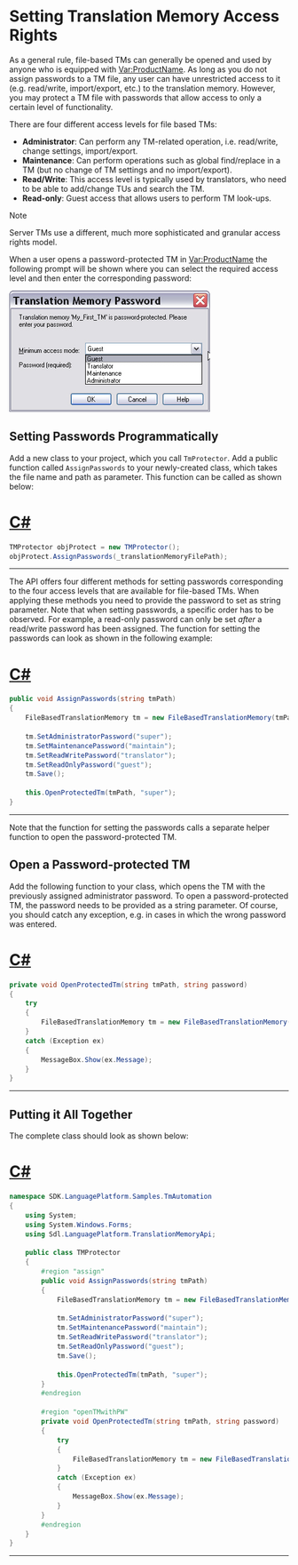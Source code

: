 Setting Translation Memory Access Rights
==

As a general rule, file-based TMs can generally be opened and used by anyone who is equipped with <Var:ProductName>. As long as you do not assign passwords to a TM file, any user can have unrestricted access to it (e.g. read/write, import/export, etc.) to the translation memory. However, you may protect a TM file with passwords that allow access to only a certain level of functionality.

There are four different access levels for file based TMs:

* **Administrator**: Can perform any TM-related operation, i.e. read/write, change settings, import/export.
* **Maintenance**: Can perform operations such as global find/replace in a TM (but no change of TM settings and no import/export).
* **Read/Write**: This access level is typically used by translators, who need to be able to add/change TUs and search the TM.
* **Read-only**: Guest access that allows users to perform TM look-ups.

>[!NOTE]
>
>Server TMs use a different, much more sophisticated and granular access rights model.


When a user opens a password-protected TM in <Var:ProductName> the following prompt will be shown where you can select the required access level and then enter the corresponding password:

![PwPompt](images/PwPompt.jpg)

Setting Passwords Programmatically
--

Add a new class to your project, which you call ```TmProtector```. Add a public function called ```AssignPasswords``` to your newly-created class, which takes the file name and path as parameter. This function can be called as shown below:

# [C#](#tab/tabid-1)
```cs
TMProtector objProtect = new TMProtector();
objProtect.AssignPasswords(_translationMemoryFilePath);
```
***


The API offers four different methods for setting passwords corresponding to the four access levels that are available for file-based TMs. When applying these methods you need to provide the password to set as string parameter. Note that when setting passwords, a specific order has to be observed. For example, a read-only password can only be set *after* a read/write password has been assigned. The function for setting the passwords can look as shown in the following example:

# [C#](#tab/tabid-2)
```cs
public void AssignPasswords(string tmPath)
{
    FileBasedTranslationMemory tm = new FileBasedTranslationMemory(tmPath);

    tm.SetAdministratorPassword("super");
    tm.SetMaintenancePassword("maintain");
    tm.SetReadWritePassword("translator");
    tm.SetReadOnlyPassword("guest");
    tm.Save();

    this.OpenProtectedTm(tmPath, "super");
}
```
***

Note that the function for setting the passwords calls a separate helper function to open the password-protected TM.

Open a Password-protected TM
--

Add the following function to your class, which opens the TM with the previously assigned administrator password. To open a password-protected TM, the password needs to be provided as a string parameter. Of course, you should catch any exception, e.g. in cases in which the wrong password was entered.

# [C#](#tab/tabid-3)
```cs
private void OpenProtectedTm(string tmPath, string password)
{
    try
    {
        FileBasedTranslationMemory tm = new FileBasedTranslationMemory(tmPath, password);
    }
    catch (Exception ex)
    {
        MessageBox.Show(ex.Message);
    }
}
```
***

Putting it All Together
--

The complete class should look as shown below:

# [C#](#tab/tabid-4)
```cs
namespace SDK.LanguagePlatform.Samples.TmAutomation
{
    using System;
    using System.Windows.Forms;
    using Sdl.LanguagePlatform.TranslationMemoryApi;

    public class TMProtector
    {
        #region "assign"
        public void AssignPasswords(string tmPath)
        {
            FileBasedTranslationMemory tm = new FileBasedTranslationMemory(tmPath);

            tm.SetAdministratorPassword("super");
            tm.SetMaintenancePassword("maintain");
            tm.SetReadWritePassword("translator");
            tm.SetReadOnlyPassword("guest");
            tm.Save();

            this.OpenProtectedTm(tmPath, "super");
        }
        #endregion

        #region "openTMwithPW"
        private void OpenProtectedTm(string tmPath, string password)
        {
            try
            {
                FileBasedTranslationMemory tm = new FileBasedTranslationMemory(tmPath, password);
            }
            catch (Exception ex)
            {
                MessageBox.Show(ex.Message);
            }
        }
        #endregion
    }
}
```
***